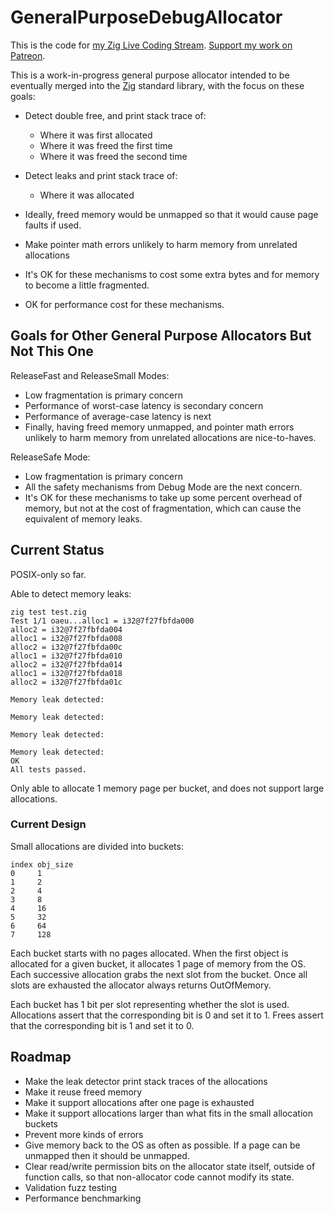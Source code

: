 # GeneralPurposeDebugAllocator

This is the code for [my Zig Live Coding Stream](https://www.twitch.tv/andrewrok).
[Support my work on Patreon](https://www.patreon.com/andrewrk).

This is a work-in-progress general purpose allocator intended to be eventually merged
into the [Zig](https://ziglang.org/) standard library, with the focus on these goals:

 * Detect double free, and print stack trace of:
   - Where it was first allocated
   - Where it was freed the first time
   - Where it was freed the second time

 * Detect leaks and print stack trace of:
   - Where it was allocated

 * Ideally, freed memory would be unmapped so that it
   would cause page faults if used.

 * Make pointer math errors unlikely to harm memory from
   unrelated allocations

 * It's OK for these mechanisms to cost some extra bytes and for
   memory to become a little fragmented.

 * OK for performance cost for these mechanisms.

## Goals for Other General Purpose Allocators But Not This One

ReleaseFast and ReleaseSmall Modes:

 * Low fragmentation is primary concern
 * Performance of worst-case latency is secondary concern
 * Performance of average-case latency is next
 * Finally, having freed memory unmapped, and pointer math errors unlikely to
   harm memory from unrelated allocations are nice-to-haves.

ReleaseSafe Mode:

 * Low fragmentation is primary concern
 * All the safety mechanisms from Debug Mode are the next concern.
 * It's OK for these mechanisms to take up some percent overhead
   of memory, but not at the cost of fragmentation, which can cause
   the equivalent of memory leaks.

## Current Status

POSIX-only so far.

Able to detect memory leaks:

```
zig test test.zig
Test 1/1 oaeu...alloc1 = i32@7f27fbfda000
alloc2 = i32@7f27fbfda004
alloc1 = i32@7f27fbfda008
alloc2 = i32@7f27fbfda00c
alloc1 = i32@7f27fbfda010
alloc2 = i32@7f27fbfda014
alloc1 = i32@7f27fbfda018
alloc2 = i32@7f27fbfda01c

Memory leak detected:

Memory leak detected:

Memory leak detected:

Memory leak detected:
OK
All tests passed.
```

Only able to allocate 1 memory page per bucket, and does not support
large allocations.

### Current Design

Small allocations are divided into buckets:

```
index obj_size
0     1
1     2
2     4
3     8
4     16
5     32
6     64
7     128
```

Each bucket starts with no pages allocated. When the first object is allocated
for a given bucket, it allocates 1 page of memory from the OS. Each successive
allocation grabs the next slot from the bucket. Once all slots are exhausted
the allocator always returns OutOfMemory.

Each bucket has 1 bit per slot representing whether the slot is used. Allocations
assert that the corresponding bit is 0 and set it to 1. Frees assert that the
corresponding bit is 1 and set it to 0.

## Roadmap

* Make the leak detector print stack traces of the allocations
* Make it reuse freed memory
* Make it support allocations after one page is exhausted
* Make it support allocations larger than what fits in the small allocation buckets
* Prevent more kinds of errors
* Give memory back to the OS as often as possible. If a page can be unmapped then it
  should be unmapped.
* Clear read/write permission bits on the allocator state itself, outside of function
  calls, so that non-allocator code cannot modify its state.
* Validation fuzz testing
* Performance benchmarking
